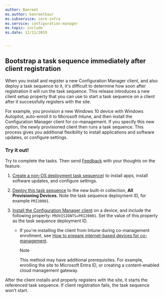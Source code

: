 ```yaml
---
author: Banreet
ms.author: banreetkaur
ms.subservice: core-infra
ms.service: configuration-manager
ms.topic: include
ms.date: 12/11/2019


---
```


## <a name="bkmk_provisionts"></a> Bootstrap a task sequence immediately after client registration

<!--5526972-->

When you install and register a new Configuration Manager client, and also deploy a task sequence to it, it's difficult to determine how soon after registration it will run the task sequence. This release introduces a new client setup property that you can use to start a task sequence on a client after it successfully registers with the site.

For example, you provision a new Windows 10 device with Windows Autopilot, auto-enroll it to Microsoft Intune, and then install the Configuration Manager client for co-management. If you specify this new option, the newly provisioned client then runs a task sequence. This process gives you additional flexibility to install applications and software updates, or configure settings.

### Try it out!

Try to complete the tasks. Then send [Feedback](../../../../understand/product-feedback.md) with your thoughts on the feature.

1. [Create a non-OS deployment task sequence](../../../../../osd/deploy-use/create-a-task-sequence-for-non-operating-system-deployments.md)) to install apps, install software updates, and configure settings.

1. [Deploy this task sequence](../../../../../osd/deploy-use/deploy-a-task-sequence.md) to the new built-in collection, **All Provisioning Devices**. Note the task sequence deployment ID, for example `PRI20001`.

1. [Install the Configuration Manager client](../../../../clients/deploy/deploy-clients-to-windows-computers.md#BKMK_Manual) on a device, and include the following property: `PROVISIONTS=PRI20001`. Set the value of this property as the task sequence deployment ID.

    - If you're installing the client from Intune during co-management enrollment, see [How to prepare internet-based devices for co-management](../../../../../comanage/how-to-prepare-Win10.md).

      > [!NOTE]
      > This method may have additional prerequisites. For example, enrolling the site to Microsoft Entra ID, or creating a content-enabled cloud management gateway.

After the client installs and properly registers with the site, it starts the referenced task sequence. If client registration fails, the task sequence won't start.
